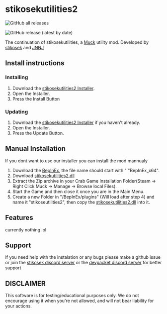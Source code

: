# stikosekutilities2


![GitHub all releases](https://img.shields.io/github/downloads/Dev-Packet/stikosekutilities2/total?color=%23FF8C00&style=flat-square) 

![GitHub release (latest by date)](https://img.shields.io/github/v/release/Dev-Packet/stikosekutilities2?style=flat-square)

The continuation of stikosekutilities, a [Muck](https://store.steampowered.com/app/1625450/Muck/) utility mod.
Developed by [stikosek](https://www.github.com/stikosek) and [JNNJ](https://www.github.com/CodeName-Anti)



## Install instructions
### Installing
 1. Download the [stikosekutilities2 Installer](https://github.com/Dev-Packet/stikosekutilities2-installer/releases/latest/download/stikosekutilities2_Installer.exe).
 2. Open the Installer.
 3. Press the Install Button

### Updating
1. Download the [stikosekutilities2 Installer](https://github.com/Dev-Packet/stikosekutilities2-installer/releases/latest/download/stikosekutilities2_Installer.exe) if you haven't already.
 2. Open the Installer.
 3. Press the Update Button.


## Manual Installation
If you dont want to use our installer you can install the mod mannualy

 1. Download the [BepInEx](https://github.com/BepInEx/BepInEx/releases), the file name should start with " "BepInEx_x64".
 2. Download [stikosekutilities2.dll](https://github.com/Dev-Packet/stikosekutilities2/releases/latest/download/stikosekutilities2.dll)
 3. Extract the Zip archive in your Crab Game Installation Folder(Steam -> Right Click Muck -> Manage -> Browse local Files).
 4. Start the Game and then close it once you are in the Main Menu.
 5. Create a new Folder in "/BepInEx/plugins" (Will load after step 4) and name it "stikoseutilities2", then copy the [stikosekutilities2.dll](https://github.com/Dev-Packet/stikosekutilities2/releases/latest/download/stikosekutilities2.dll) into it.

## Features
   currently nothing lol

## Support
If you need help with the instalation or any bugs please make a github issue or join the [stikosek discord server](https://discord.gg/dzXxU7jwGt) or the [devpacket discord server](https://discord.gg/dzXxU7jwGt) for better support 

## DISCLAIMER
This software is for testing/educational purposes only. We do not encourage using it when you're not allowed, and will not bear liability for your actions.
